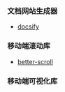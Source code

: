 
### 文档网站生成器
- [docsify](https://docsify.js.org/#/zh-cn/)


### 移动端滚动库
- [better-scroll](https://github.com/ustbhuangyi/better-scroll)


### 移动端可视化库
